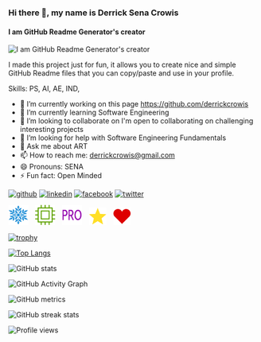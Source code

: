 ### Hi there 👋, my name is Derrick Sena Crowis
#### I am GitHub Readme Generator's creator
![I am GitHub Readme Generator's creator](https://unsplash.com/photos/dLij9K4ObYY)

I made this project just for fun, it allows you to create nice and simple GitHub Readme files that you can copy/paste and use in your profile.

Skills: PS, AI, AE, IND, 

- 🔭 I’m currently working on this page https://github.com/derrickcrowis 
- 🌱 I’m currently learning Software Engineering 
- 👯 I’m looking to collaborate on  I'm open to collaborating on challenging interesting projects 
- 🤔 I’m looking for help with Software Engineering Fundamentals 
- 💬 Ask me about ART 
- 📫 How to reach me: derrickcrowis@gmail.com 
- 😄 Pronouns: SENA 
- ⚡ Fun fact: Open Minded 


[<img src='https://cdn.jsdelivr.net/npm/simple-icons@3.0.1/icons/github.svg' alt='github' height='40'>](https://github.com/derrickcrowis)  [<img src='https://cdn.jsdelivr.net/npm/simple-icons@3.0.1/icons/linkedin.svg' alt='linkedin' height='40'>](https://www.linkedin.com/in/derrickcrowis/)  [<img src='https://cdn.jsdelivr.net/npm/simple-icons@3.0.1/icons/facebook.svg' alt='facebook' height='40'>](https://www.facebook.com/decrowis)  [<img src='https://cdn.jsdelivr.net/npm/simple-icons@3.0.1/icons/twitter.svg' alt='twitter' height='40'>](https://twitter.com/crowisderrick)  

<a href='https://archiveprogram.github.com/'><img src='https://raw.githubusercontent.com/acervenky/animated-github-badges/master/assets/acbadge.gif' width='40' height='40'></a> <a href='https://docs.github.com/en/developers'><img src='https://raw.githubusercontent.com/acervenky/animated-github-badges/master/assets/devbadge.gif' width='40' height='40'></a> <a href='https://github.com/pricing'><img src='https://raw.githubusercontent.com/acervenky/animated-github-badges/master/assets/pro.gif' width='40' height='40'></a> <a href='https://stars.github.com/'><img src='https://raw.githubusercontent.com/acervenky/animated-github-badges/master/assets/starbadge.gif' width='35' height='35'></a> <a href='https://docs.github.com/en/github/supporting-the-open-source-community-with-github-sponsors'><img src='https://raw.githubusercontent.com/acervenky/animated-github-badges/master/assets/sponsorbadge.gif' width='35' height='35'></a> 

[![trophy](https://github-profile-trophy.vercel.app/?username=derrickcrowis)](https://github.com/ryo-ma/github-profile-trophy)

[![Top Langs](https://github-readme-stats.vercel.app/api/top-langs/?username=derrickcrowis)](https://github.com/anuraghazra/github-readme-stats)

![GitHub stats](https://github-readme-stats.vercel.app/api?username=derrickcrowis&show_icons=true)  

![GitHub Activity Graph](https://activity-graph.herokuapp.com/graph?username=derrickcrowis)  

![GitHub metrics](https://metrics.lecoq.io/derrickcrowis)  

![GitHub streak stats](https://streak-stats.demolab.com/?user=derrickcrowis)  

![Profile views](https://gpvc.arturio.dev/derrickcrowis)  
